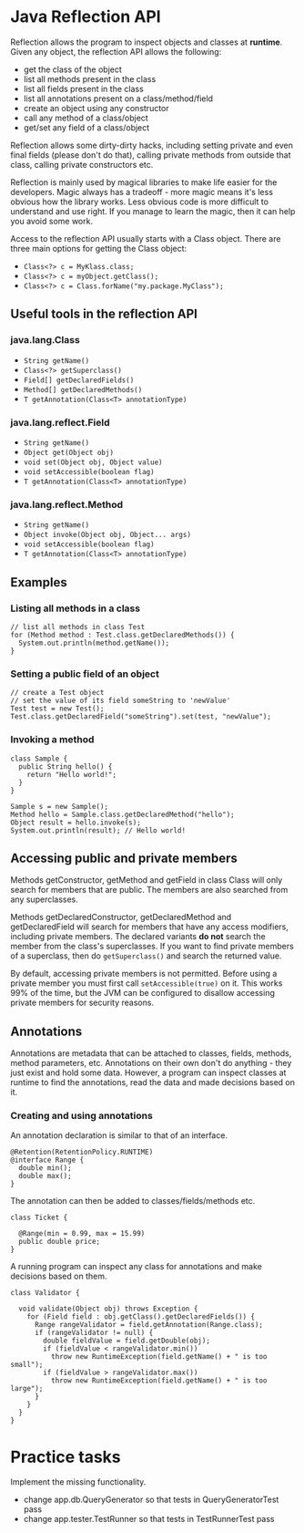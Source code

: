 # Java Reflection API

Reflection allows the program to inspect objects and classes at **runtime**.
Given any object, the reflection API allows the following:

 * get the class of the object
 * list all methods present in the class
 * list all fields present in the class
 * list all annotations present on a class/method/field
 * create an object using any constructor
 * call any method of a class/object
 * get/set any field of a class/object

Reflection allows some dirty-dirty hacks, including setting private
and even final fields (please don't do that), calling private methods
from outside that class, calling private constructors etc.

Reflection is mainly used by magical libraries to make life easier for the developers.
Magic always has a tradeoff - more magic means it's less obvious how the library works.
Less obvious code is more difficult to understand and use right. If you manage to
learn the magic, then it can help you avoid some work.

Access to the reflection API usually starts with a Class object.
There are three main options for getting the Class object:

 * `Class<?> c = MyKlass.class;`
 * `Class<?> c = myObject.getClass();`
 * `Class<?> c = Class.forName("my.package.MyClass");`

## Useful tools in the reflection API

### java.lang.Class

 * `String getName()`
 * `Class<?> getSuperclass()`
 * `Field[] getDeclaredFields()`
 * `Method[] getDeclaredMethods()`
 * `T getAnnotation(Class<T> annotationType)`

### java.lang.reflect.Field

 * `String getName()`
 * `Object get(Object obj)`
 * `void set(Object obj, Object value)`
 * `void setAccessible(boolean flag)`
 * `T getAnnotation(Class<T> annotationType)`

### java.lang.reflect.Method

 * `String getName()`
 * `Object invoke(Object obj, Object... args)`
 * `void setAccessible(boolean flag)`
 * `T getAnnotation(Class<T> annotationType)`

## Examples

### Listing all methods in a class
```
// list all methods in class Test
for (Method method : Test.class.getDeclaredMethods()) {
  System.out.println(method.getName());
}
```

### Setting a public field of an object
```
// create a Test object
// set the value of its field someString to 'newValue'
Test test = new Test();
Test.class.getDeclaredField("someString").set(test, "newValue");
```

### Invoking a method
```
class Sample {
  public String hello() {
    return "Hello world!";
  }
}

Sample s = new Sample();
Method hello = Sample.class.getDeclaredMethod("hello");
Object result = hello.invoke(s);
System.out.println(result); // Hello world!
```

## Accessing public and private members

Methods getConstructor, getMethod and getField in class Class will only search for
members that are public. The members are also searched from any superclasses.

Methods getDeclaredConstructor, getDeclaredMethod and getDeclaredField will search
for members that have any access modifiers, including private members. The declared
variants **do not** search the member from the class's superclasses. If you want
to find private members of a superclass, then do `getSuperclass()` and search the
returned value.

By default, accessing private members is not permitted. Before using a private member
you must first call `setAccessible(true)` on it. This works 99% of the time, but
the JVM can be configured to disallow accessing private members for security reasons.

## Annotations

Annotations are metadata that can be attached to classes, fields, methods, method parameters, etc.
Annotations on their own don't do anything - they just exist and hold some data.
However, a program can inspect classes at runtime to find the annotations, read the data and made decisions based on it.

### Creating and using annotations

An annotation declaration is similar to that of an interface.

```
@Retention(RetentionPolicy.RUNTIME)
@interface Range {
  double min();
  double max();
}
```

The annotation can then be added to classes/fields/methods etc.

```
class Ticket {

  @Range(min = 0.99, max = 15.99)
  public double price;
}
```

A running program can inspect any class for annotations and make decisions based on them.

```
class Validator {

  void validate(Object obj) throws Exception {
    for (Field field : obj.getClass().getDeclaredFields()) {
      Range rangeValidator = field.getAnnotation(Range.class);
      if (rangeValidator != null) {
        double fieldValue = field.getDouble(obj);
        if (fieldValue < rangeValidator.min())
          throw new RuntimeException(field.getName() + " is too small");
        if (fieldValue > rangeValidator.max())
          throw new RuntimeException(field.getName() + " is too large");
      }
    }
  }
}
```

# Practice tasks

Implement the missing functionality.

 * change app.db.QueryGenerator so that tests in QueryGeneratorTest pass
 * change app.tester.TestRunner so that tests in TestRunnerTest pass
